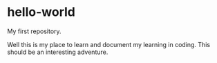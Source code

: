 # hello-world
My first repository.

Well this is my place to learn and document my learning in coding. This should be an interesting adventure.
